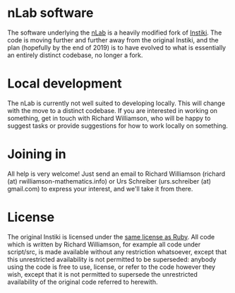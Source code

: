 nLab software
=============

The software underlying the [nLab](https://ncatlab.org/nlab/show/HomePage) is a heavily modified fork of [Instiki](https://github.com/parasew/instiki). The code is moving further and further away from the original Instiki, and the plan (hopefully by the end of 2019) is to have evolved to what is essentially an entirely distinct codebase, no longer a fork.

Local development
=================

The nLab is currently not well suited to developing locally. This will change with the move to a distinct codebase. If you are interested in working on something, get in touch with Richard Williamson, who will be happy to suggest tasks or provide suggestions for how to work locally on something.

Joining in
==========

All help is very welcome! Just send an email to Richard Williamson (richard (at) rwilliamson-mathematics.info) or Urs Schreiber (urs.schreiber (at) gmail.com) to express your interest, and we'll take it from there.

License
=======

The original Instiki is licensed under the [same license as Ruby](https://www.ruby-lang.org/en/about/license.txt). All code which is written by Richard Williamson, for example all code under script/src, is made available without any restriction whatsoever, except that this unrestricted availability is not permitted to be superseded: anybody using the code is free to use, license, or refer to the code however they wish, except that it is not permitted to supersede the unrestricted availability of the original code referred to herewith.


